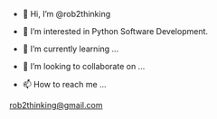- 👋  Hi, I’m @rob2thinking

- 👀  I’m interested in Python Software Development. 

- 🌱  I’m currently learning ...

- 💞️  I’m looking to collaborate on ...

- 📫  How to reach me ...

rob2thinking@gmail.com

<!---
rob2thinking/rob2thinking is a ✨ special ✨ repository because its `README.md` (this file) appears on your GitHub profile.
You can click the Preview link to take a look at your changes.
--->
